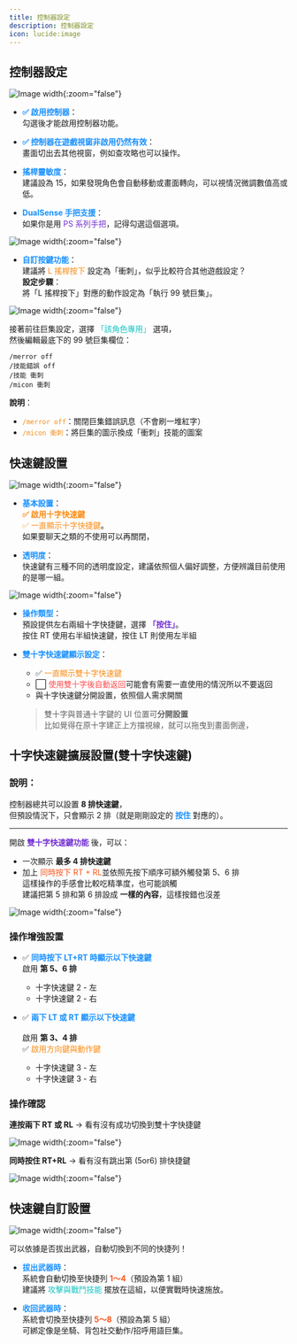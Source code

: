 ```yaml
---
title: 控制器設定
description: 控制器設定
icon: lucide:image
---
```


## 控制器設定

![Image width](/controller-img/controller-1.png){:zoom="false"}

- <span style="font-weight:bold; color:#1890ff;">✅ 啟用控制器</span>：<br>
  勾選後才能啟用控制器功能。<br>
- <span style="font-weight:bold; color:#1890ff;">✅ 控制器在遊戲視窗非啟用仍然有效</span>：<br>
  畫面切出去其他視窗，例如查攻略也可以操作。<br>
- <span style="font-weight:bold; color:#1890ff;">搖桿靈敏度</span>：<br>
  建議設為 15，如果發現角色會自動移動或畫面轉向，可以視情況微調數值高或低。

- <span style="font-weight:bold; color:#1890ff;">DualSense 手把支援</span>：<br>
  如果你是用 <span style="color:#722ed1;">PS 系列手把</span>，記得勾選這個選項。

![Image width](/controller-img/controller-2.png){:zoom="false"}
- <span style="font-weight:bold; color:#1890ff;">自訂按鍵功能</span>：<br>
  建議將 <span style="color:#fa8c16;">L 搖桿按下</span> 設定為「衝刺」，似乎比較符合其他遊戲設定？<br>
  **設定步驟**：<br>
  將「L 搖桿按下」對應的動作設定為「執行 99 號巨集」。

![Image width](/controller-img/controller-3.png){:zoom="false"}

接著前往巨集設定，選擇  <span style="color:#13c2c2;">「該角色專用」</span> 選項，<br>
然後編輯最底下的 99 號巨集欄位：

    /merror off
    /技能錯誤 off
    /技能 衝刺
    /micon 衝刺

**說明**：
- <span style="color:#fa8c16;">`/merror off`</span>：關閉巨集錯誤訊息（不會刷一堆紅字）
- <span style="color:#fa8c16;">`/micon 衝刺`</span>：將巨集的圖示換成「衝刺」技能的圖案

## 快速鍵設置

![Image width](/controller-img/controller-4.png){:zoom="false"}
- <span style="font-weight:bold; color:#1890ff;">基本設置</span>：<br>
  <span style="color:#fa8c16; font-weight:bold;">✅ 啟用十字快速鍵</span><br>
  <span style="color:#fa8c16;">✅ 一直顯示十字快捷鍵</span>。<br>
  如果要聊天之類的不使用可以再關閉，<br>

- <span style="font-weight:bold; color:#1890ff;">透明度</span>：<br>
  快速鍵有三種不同的透明度設定，建議依照個人偏好調整，方便辨識目前使用的是哪一組。

![Image width](/controller-img/controller-5.png){:zoom="false"}

- <span style="font-weight:bold; color:#1890ff;">操作類型</span>：<br>
  預設提供左右兩組十字快捷鍵，選擇 <span style="color:#722ed1; font-weight:bold;">「按住」</span>。<br>
  按住 RT 使用右半組快速鍵，按住 LT 則使用左半組

- <span style="font-weight:bold; color:#1890ff;">雙十字快速鍵顯示設定</span>：

  - ✅  <span style="color:#fa8c16;">一直顯示雙十字快速鍵</span> 
  - ⬜  <span style="color:#ff4d4f;">使用雙十字後自動返回</span>可能會有需要一直使用的情況所以不要返回
  - 與十字快速鍵分開設置，依照個人需求開關
  > 雙十字與普通十字鍵的 UI 位置可**分開設置**<br>
  > 比如覺得在原十字建正上方擋視線，就可以拖曳到畫面側邊，<br>

## 十字快速鍵擴展設置(雙十字快速鍵)

### 說明：

控制器總共可以設置 **8 排快速鍵**，  <br>
但預設情況下，只會顯示 2 排（就是剛剛設定的 <span style="color:#1890ff; font-weight:bold;">按住</span> 對應的）。

---

開啟 <span style="color:#722ed1; font-weight:bold;">雙十字快速鍵功能</span> 後，可以：

- 一次顯示 **最多 4 排快速鍵**<br>
- 加上 <span style="color:#fa541c;">同時按下 RT + RL</span>並依照先按下順序可額外觸發第 5、6 排<br>
這樣操作的手感會比較吃精準度，也可能誤觸<br>
建議把第 5 排和第 6 排設成 **一樣的內容**，這樣按錯也沒差<br>

![Image width](/controller-img/controller-6.png){:zoom="false"}

### 操作增強設置

- ✅ <span style="color:#1890ff; font-weight:bold;">同時按下 LT+RT 時顯示以下快速鍵</span><br>
  啟用 **第 5、6 排**<br>
    - 十字快速鍵 2 - 左<br>
    - 十字快速鍵 2 - 右

- ✅ <span style="color:#1890ff; font-weight:bold;">兩下 LT 或 RT 顯示以下快速鍵</span><br>  
  啟用 **第 3、4 排**<br>
  ✅ <span style="color:#fa8c16;">啟用方向鍵與動作鍵</span><br>
  - 十字快速鍵 3 - 左<br>
  - 十字快速鍵 3 - 右

### 操作確認

**連按兩下 RT 或 RL** → 看有沒有成功切換到雙十字快捷鍵

![Image width](/controller-img/controller-7.png){:zoom="false"}

**同時按住 RT+RL** → 看有沒有跳出第 (5or6) 排快捷鍵

![Image width](/controller-img/controller-8.png){:zoom="false"}

## 快速鍵自訂設置

![Image width](/controller-img/controller-9.png){:zoom="false"}

可以依據是否拔出武器，自動切換到不同的快捷列！

- <span style="font-weight:bold; color:#1890ff;">拔出武器時</span>：  
  系統會自動切換至快捷列 <span style="color:#fa541c; font-weight:bold;">1～4</span>（預設為第 1 組）  
  建議將 <span style="color:#13c2c2;">攻擊與戰鬥技能</span> 擺放在這組，以便實戰時快速施放。

- <span style="font-weight:bold; color:#1890ff;">收回武器時</span>：  
  系統會切換至快捷列 <span style="color:#fa541c; font-weight:bold;">5～8</span>（預設為第 5 組）  
  可綁定像是坐騎、背包社交動作/招呼用語巨集。